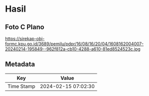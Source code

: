 # Hasil

## Foto C Plano

https://sirekap-obj-formc.kpu.go.id/3689/pemilu/pdpr/16/08/16/20/04/1608162004007-20240214-195849--962f812a-cb10-4288-a610-81ed8524523c.jpg


## Metadata

| Key        | Value               |
| ---------- | ------------------- |
| Time Stamp | 2024-02-15 07:02:30 |



